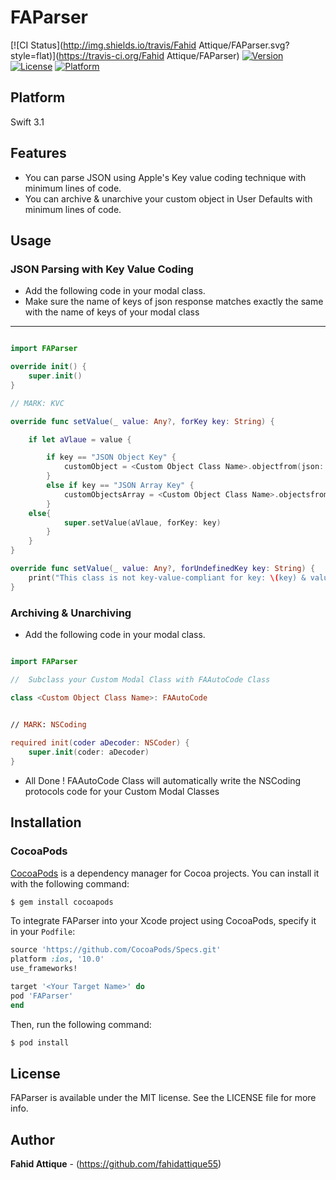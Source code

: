 # FAParser

[![CI Status](http://img.shields.io/travis/Fahid Attique/FAParser.svg?style=flat)](https://travis-ci.org/Fahid Attique/FAParser)
[![Version](https://img.shields.io/cocoapods/v/FAParser.svg?style=flat)](http://cocoapods.org/pods/FAParser)
[![License](https://img.shields.io/cocoapods/l/FAParser.svg?style=flat)](http://cocoapods.org/pods/FAParser)
[![Platform](https://img.shields.io/cocoapods/p/FAParser.svg?style=flat)](http://cocoapods.org/pods/FAParser)


## Platform

Swift 3.1


## Features

* You can parse JSON using Apple's Key value coding technique with minimum lines of code.
* You can archive & unarchive your custom object in User Defaults with minimum lines of code.


## Usage

### JSON Parsing with Key Value Coding

- Add the following code in your modal class.
- Make sure the name of keys of json response matches exactly the same with the name of keys of your modal class 
---

```swift

import FAParser

override init() {
    super.init()
}

// MARK: KVC

override func setValue(_ value: Any?, forKey key: String) {

    if let aVlaue = value {

        if key == "JSON Object Key" {
            customObject = <Custom Object Class Name>.objectfrom(json: value)
        }
        else if key == "JSON Array Key" {
            customObjectsArray = <Custom Object Class Name>.objectsfrom(jsonArray: value as! Array)
        }
    else{
            super.setValue(aVlaue, forKey: key)
        }
    }
}

override func setValue(_ value: Any?, forUndefinedKey key: String) {
    print("This class is not key-value-compliant for key: \(key) & value : \(value)")
}

```


### Archiving & Unarchiving

* Add the following code in your modal class.

```swift

import FAParser

//  Subclass your Custom Modal Class with FAAutoCode Class 

class <Custom Object Class Name>: FAAutoCode

 
// MARK: NSCoding

required init(coder aDecoder: NSCoder) {
    super.init(coder: aDecoder)
}

```

* All Done ! FAAutoCode Class will automatically write the NSCoding protocols code for your Custom Modal Classes 




## Installation

### CocoaPods

[CocoaPods](http://cocoapods.org) is a dependency manager for Cocoa projects. You can install it with the following command:

```bash
$ gem install cocoapods
```


To integrate FAParser into your Xcode project using CocoaPods, specify it in your `Podfile`:

```ruby
source 'https://github.com/CocoaPods/Specs.git'
platform :ios, '10.0'
use_frameworks!

target '<Your Target Name>' do
pod 'FAParser'
end
```

Then, run the following command:

```bash
$ pod install
```


## License

FAParser is available under the MIT license. See the LICENSE file for more info.


## Author

**Fahid Attique** - (https://github.com/fahidattique55)

